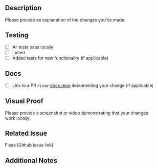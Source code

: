 ## Description

Please provide an explanation of the changes you've made:

<!-- Describe what this PR does and why -->

## Testing

- [ ] All tests pass locally
- [ ] Linted
- [ ] Added tests for new functionality (if applicable)

## Docs
- [ ] Link to a PR in our [docs repo](https://github.com/onkernel/docs) documenting your change (if applicable)

## Visual Proof

Please provide a screenshot or video demonstrating that your changes work locally:

<!-- Drag and drop your screenshot/video here or use the following format: -->
<!-- ![Screenshot description](image-url) -->

## Related Issue

Fixes [Github issue link]

<!-- Replace with actual issue link, e.g., Fixes https://github.com/username/repo/issues/123 -->

## Additional Notes

<!-- Any additional context, concerns, or notes for reviewers -->